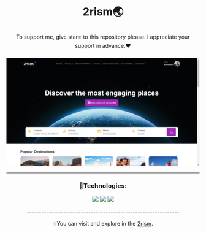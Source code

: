 
# <p align="center">2rism🌏</p>

<p align="center" font-size="1px">To support me, give star⭐ to this repository please.
I appreciate your support in advance.❤</p>

### <p></p>

<img src="src/assets/Screenshot (38).png"/>
<hr/>

### <p align="center">🔧Technologies:</p>
<div align="center" >
  
<section width="100%" display="flex" align="center" justify-content="center" gap="2rem">
<img src="https://img.shields.io/badge/React-111?style=for-the-badge&logo=react&logoColor=white%22"/>
<img src="https://img.shields.io/badge/Material%20UI-007FFF?style=for-the-badge&logo=mui&logoColor=white"/>
<img src="https://img.shields.io/badge/Vite-B73BFE?style=for-the-badge&logo=vite&logoColor=FFD62E"/>
</section>


<p align="center">--------------------------------------------------------------</p>
  
<p align="center">💡You can visit and explore in the <a href="https://2rism-app-mui.pages.dev/" target="_blank">2rism</a>.</p>

